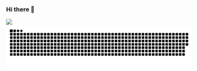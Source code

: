 ### Hi there 👋

<!--
**shohei1029/shohei1029** is a ✨ _special_ ✨ repository because its `README.md` (this file) appears on your GitHub profile.

Here are some ideas to get you started:

- 🔭 I’m currently working on ...
- 🌱 I’m currently learning ...
- 👯 I’m looking to collaborate on ...
- 🤔 I’m looking for help with ...
- 💬 Ask me about ...
- 📫 How to reach me: ...
- 😄 Pronouns: ...
- ⚡ Fun fact: ...

[![Anurag's GitHub stats](https://github-readme-stats.vercel.app/api?username=shohei1029&count_private=true&show_icons=true)](https://github.com/anuraghazra/github-readme-stats)
-->

<picture>
<source 
  srcset="https://github-readme-stats.vercel.app/api?username=shohei1029&count_private=true&show_icons=true&theme=dark"
  media="(prefers-color-scheme: dark)"
/>
<source
  srcset="https://github-readme-stats.vercel.app/api?username=shohei1029&count_private=true&show_icons=true"
  media="(prefers-color-scheme: light), (prefers-color-scheme: no-preference)"
/>
<img src="https://github-readme-stats.vercel.app/api?username=shohei1029&count_private=true&show_icons=true" />
</picture>

<div align="center">
  <img src="https://raw.githubusercontent.com/shohei1029/shohei1029/output/github-contribution-grid-snake.svg"/>
</div>
